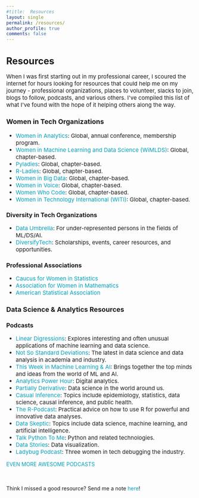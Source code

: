 ```yaml
---
#title:  Resources
layout: single
permalink: /resources/
author_profile: true
comments: false
---
```


<h1 style="font-size:25px;">Resources</h1>
<p style="font-size:15px;">
When I was first starting out in my professional career, I scoured the internet for hours looking for resources that could help me on my journey - professional organizations, places to volunteer, slacks to join, blogs to follow, podcasts, and various others. I've compiled this list of what I've found with the hope of it helping others along the way.
</p>

<h3 style="font-size:18px;">Women in Tech Organizations</h3>
<p style="font-size:15px;">
   <ul style="font-size:15px;">
      <li style="font-size:15px;"><a href="https://womeninanalytics.com" style="text-decoration: none; color:#039fb9">Women in Analytics</a>: Global, annual conference, membership program. </li>
      <li style="font-size:15px;"><a href="https://wimdls.org" style="text-decoration: none; color:#039fb9">Women in Machine Learning and Data Science (WiMLDS)</a>: Global, chapter-based. </li>
      <li style="font-size:15px;"><a href="https://pyladies.com/" style="text-decoration: none; color:#039fb9">Pyladies</a>: Global, chapter-based.</li>
      <li style="font-size:15px;"><a href="https://rladies.org/" style="text-decoration: none; color:#039fb9">R-Ladies</a>: Global, chapter-based. </li>
      <li style="font-size:15px;"><a href="https://www.womeninbigdata.org/" style="text-decoration: none; color:#039fb9">Women in Big Data</a>: Global, chapter-based. </li>
        <li style="font-size:15px;"><a href="https://womeninvoice.org/" style="text-decoration: none; color:#039fb9">Women in Voice</a>: Global, chapter-based.</li>
       <li style="font-size:15px;"><a href="https://www.womenwhocode.com/" style="text-decoration: none; color:#039fb9">Women Who Code</a>: Global, chapter-based. </li>
       <li style="font-size:15px;"><a href="https://witi.com/" style="text-decoration: none; color:#039fb9">Women in Technology International (WITI)</a>: Global, chapter-based. </li>
   </ul>
</p>

<h3 style="font-size:16px;">Diversity in Tech Organizations</h3>
<p style="font-size:15px;">
   <ul style="font-size:15px;">
      <li style="font-size:15px;"><a href="https://www.dataumbrella.org/" style="text-decoration: none; color:#039fb9">Data Umbrella</a>: For under-represented persons in the fields of ML/DS/AI.</li>
      <li style="font-size:15px;"><a href="https://www.diversifytech.co/" style="text-decoration: none; color:#039fb9">DiversifyTech</a>: Scholarships, events, career resources, and opportunities.</li>
   </ul>
</p>

<h3 style="font-size:16px;">Professional Associations</h3>
<p style="font-size:15px;">
   <ul style="font-size:15px;">
      <li style="font-size:15px;"><a href="https://cwstat.org/" style="text-decoration: none; color:#039fb9">Caucus for Women in Statistics</a></li>
      <li style="font-size:15px;"><a href="https://awm-math.org/" style="text-decoration: none; color:#039fb9">Association for Women in Mathematics</a></li>
      <li style="font-size:15px;"><a href="https://www.amstat.org/" style="text-decoration: none; color:#039fb9">American Statistical Association</a></li>
   </ul>
</p>


<h2 style="font-size:18px;">
   Data Science & Analytics Resources
</h2>

<h3 style="font-size:16px;">
  Podcasts
</h3>
<p style="font-size:15px;">
   <ul style="font-size:15px;">
      <li style="font-size:15px;"><a href="http://lineardigressions.com/" style="text-decoration: none; color:#039fb9">Linear Digressions</a>: Explores interesting and often unusual applications of machine learning and data science.</li>
       <li style="font-size:15px;"><a href="https://nssdeviations.com/" style="text-decoration: none; color:#039fb9">Not So Standard Deviations</a>: The latest in data science and data analysis in academia and industry.</li>
      <li style="font-size:15px;"><a href="https://twimlai.com/" style="text-decoration: none; color:#039fb9">This Week in Machine Learning & AI</a>: Brings together the top minds and ideas from the world of ML and AI.</li>
      <li style="font-size:15px;"><a href="https://analyticshour.io/" style="text-decoration: none; color:#039fb9">Analytics Power Hour</a>: Digital analytics.</li>
      <li style="font-size:15px;"><a href="http://partiallyderivative.com/" style="text-decoration: none; color:#039fb9">Partially Derivative</a>: Data science in the world around us.</li>
      <li style="font-size:15px;"><a href="https://casualinfer.libsyn.com/" style="text-decoration: none; color:#039fb9">Casual Inference</a>: Topics include epidemiology, statistics, data science, causal inference, and public health.</li>
      <li style="font-size:15px;"><a href="https://r-podcast.org/" style="text-decoration: none; color:#039fb9">The R-Podcast</a>: Practical advice on how to use R for powerful and innovative data analyses.</li>
      <li style="font-size:15px;"><a href="https://dataskeptic.com/" style="text-decoration: none; color:#039fb9">Data Skeptic</a>: Topics include data science, machine learning, and artificial intelligence.</li>
      <li style="font-size:15px;"><a href="https://talkpython.fm/" style="text-decoration: none; color:#039fb9">Talk Python To Me</a>: Python and related technologies.</li>
      <li style="font-size:15px;"><a href="https://datastori.es/" style="text-decoration: none; color:#039fb9">Data Stories</a>: Data visualization.</li>
     <li style="font-size:15px;"><a href="https://www.ladybug.dev/" style="text-decoration: none; color:#039fb9">Ladybug Podcast</a>: Three women in tech debugging the industry.</li>
      </ul>
      <a href="https://github.com/rShetty/awesome-podcasts" style="text-decoration: none; color:#039fb9">EVEN MORE AWESOME PODCASTS</a>
</p>

</br></br>
Think I missed a good resource? Send me a note <a href="https:/laurburke.github.io/contact/" style="text-decoration: none; color:#039fb9">here</a>!

